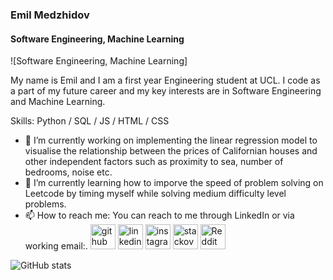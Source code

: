 ### Emil Medzhidov
#### Software Engineering, Machine Learning
![Software Engineering, Machine Learning]

My name is Emil and I am a first year Engineering student at UCL. I code as a part of my future career and my key interests are in Software Engineering and Machine Learning.

Skills: Python / SQL / JS / HTML / CSS

- 🔭 I’m currently working on implementing the linear regression model to visualise the relationship between the prices of Californian houses and other independent factors such as proximity to sea, number of bedrooms, noise etc. 
- 🌱 I’m currently learning how to imporve the speed of problem solving on Leetcode by timing myself while solving medium difficulty level problems. 
- 📫 How to reach me: You can reach to me through LinkedIn or via working email:. 
[<img src='https://cdn.jsdelivr.net/npm/simple-icons@3.0.1/icons/github.svg' alt='github' height='40'>](https://github.com/EmilMed)  [<img src='https://cdn.jsdelivr.net/npm/simple-icons@3.0.1/icons/linkedin.svg' alt='linkedin' height='40'>](https://www.linkedin.com/in/Emil-Medzhidov/)  [<img src='https://cdn.jsdelivr.net/npm/simple-icons@3.0.1/icons/instagram.svg' alt='instagram' height='40'>](https://www.instagram.com/limechel_auf/)  [<img src='https://cdn.jsdelivr.net/npm/simple-icons@3.0.1/icons/stackoverflow.svg' alt='stackoverflow' height='40'>](https://stackoverflow.com/users/Emil)  [<img src='https://cdn.jsdelivr.net/npm/simple-icons@3.0.1/icons/reddit.svg' alt='Reddit' height='40'>](https://www.reddit.com/user/emil_medzhidov)  

![GitHub stats](https://github-readme-stats.vercel.app/api?username=EmilMed&show_icons=true)  

